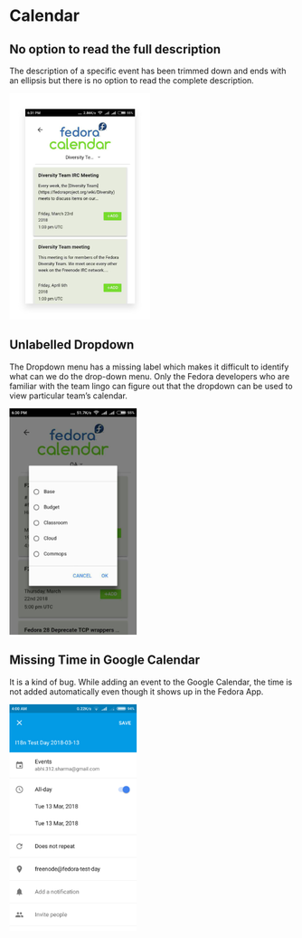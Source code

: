 # Calendar

## No option to read the full description
The description of a specific event has been trimmed down and ends with an ellipsis but there is no option to read the complete description.

<img src="./images/fedoracal.png" height="400px">

## Unlabelled Dropdown
The Dropdown menu has a missing label which makes it difficult to identify what can we do the drop-down menu. Only the Fedora developers who are familiar with the team lingo can figure out that the dropdown can be used to view particular team’s calendar.

<img src ="./images/fedoradrop.jpg" height="400px">

## Missing Time in Google Calendar

It is a kind of bug. While adding an event to the Google Calendar, the time is not added automatically even though it shows up in the Fedora App.

<img src = "./images/IssuewithGoogleCalendar.png" height="400px">